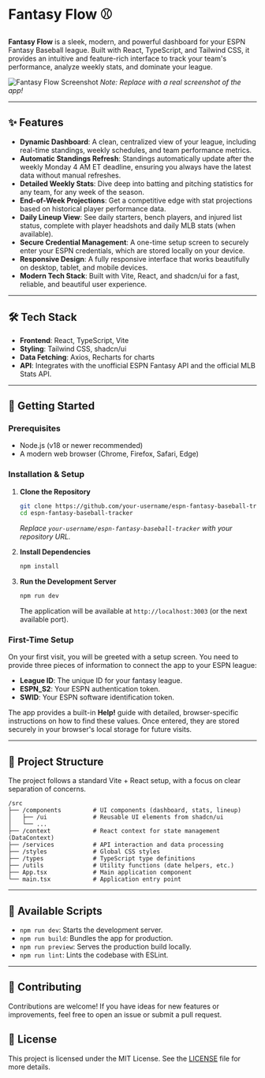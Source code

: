 # Fantasy Flow ⚾

**Fantasy Flow** is a sleek, modern, and powerful dashboard for your ESPN Fantasy Baseball league. Built with React, TypeScript, and Tailwind CSS, it provides an intuitive and feature-rich interface to track your team's performance, analyze weekly stats, and dominate your league.

![Fantasy Flow Screenshot](https://i.imgur.com/your-screenshot.png) 
*Note: Replace with a real screenshot of the app!*

---

## ✨ Features

- **Dynamic Dashboard**: A clean, centralized view of your league, including real-time standings, weekly schedules, and team performance metrics.
- **Automatic Standings Refresh**: Standings automatically update after the weekly Monday 4 AM ET deadline, ensuring you always have the latest data without manual refreshes.
- **Detailed Weekly Stats**: Dive deep into batting and pitching statistics for any team, for any week of the season.
- **End-of-Week Projections**: Get a competitive edge with stat projections based on historical player performance data.
- **Daily Lineup View**: See daily starters, bench players, and injured list status, complete with player headshots and daily MLB stats (when available).
- **Secure Credential Management**: A one-time setup screen to securely enter your ESPN credentials, which are stored locally on your device.
- **Responsive Design**: A fully responsive interface that works beautifully on desktop, tablet, and mobile devices.
- **Modern Tech Stack**: Built with Vite, React, and shadcn/ui for a fast, reliable, and beautiful user experience.

---

## 🛠️ Tech Stack

- **Frontend**: React, TypeScript, Vite
- **Styling**: Tailwind CSS, shadcn/ui
- **Data Fetching**: Axios, Recharts for charts
- **API**: Integrates with the unofficial ESPN Fantasy API and the official MLB Stats API.

---

## 🚀 Getting Started

### Prerequisites

- Node.js (v18 or newer recommended)
- A modern web browser (Chrome, Firefox, Safari, Edge)

### Installation & Setup

1.  **Clone the Repository**
    ```bash
    git clone https://github.com/your-username/espn-fantasy-baseball-tracker.git
    cd espn-fantasy-baseball-tracker
    ```
    *Replace `your-username/espn-fantasy-baseball-tracker` with your repository URL.*

2.  **Install Dependencies**
    ```bash
    npm install
    ```

3.  **Run the Development Server**
    ```bash
    npm run dev
    ```
    The application will be available at `http://localhost:3003` (or the next available port).

### First-Time Setup

On your first visit, you will be greeted with a setup screen. You need to provide three pieces of information to connect the app to your ESPN league:

- **League ID**: The unique ID for your fantasy league.
- **ESPN_S2**: Your ESPN authentication token.
- **SWID**: Your ESPN software identification token.

The app provides a built-in **Help!** guide with detailed, browser-specific instructions on how to find these values. Once entered, they are stored securely in your browser's local storage for future visits.

---

## 📖 Project Structure

The project follows a standard Vite + React setup, with a focus on clear separation of concerns.

```
/src
├── /components         # UI components (dashboard, stats, lineup)
│   ├── /ui             # Reusable UI elements from shadcn/ui
│   └── ...
├── /context            # React context for state management (DataContext)
├── /services           # API interaction and data processing
├── /styles             # Global CSS styles
├── /types              # TypeScript type definitions
├── /utils              # Utility functions (date helpers, etc.)
├── App.tsx             # Main application component
└── main.tsx            # Application entry point
```

---

## 📜 Available Scripts

- `npm run dev`: Starts the development server.
- `npm run build`: Bundles the app for production.
- `npm run preview`: Serves the production build locally.
- `npm run lint`: Lints the codebase with ESLint.

---

## 🤝 Contributing

Contributions are welcome! If you have ideas for new features or improvements, feel free to open an issue or submit a pull request.

## 📄 License

This project is licensed under the MIT License. See the [LICENSE](LICENSE) file for more details.